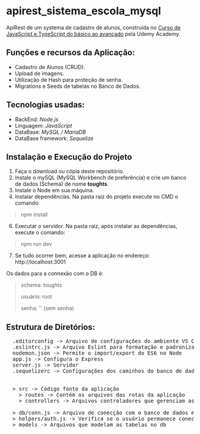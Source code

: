 # apirest_sistema_escola_mysql

ApiRest de um systema de cadastro de alunos, construida no <a href="https://www.udemy.com/course/curso-de-javascript-moderno-do-basico-ao-avancado/" target="_blank">Curso de JavaScript e TypeScript do básico ao avançado</a> pela Udemy Academy.

## Funções e recursos da Aplicação: 
* Cadastro de Alunos (CRUD).
* Upload de imagens.
* Utilização de Hash para proteção de senha.
* Migrations e Seeds de tabelas no Banco de Dados.

## Tecnologias usadas:
* BackEnd: *Node.js*
* Linguagem: *JavaScript*
* DataBase: *MySQL / MariaDB*
* DataBase framework: *Sequelize*

## Instalação e Execução do Projeto
1. Faça o download ou cópia deste repositório.
2. Instale o mySQL (MySQL Workbench de preferência) e crie um banco de dados (Schema) de nome <b>toughts</b>.
3. Instale o Node em sua máquina.
4. Instalar dependências. Na pasta raiz do projeto execute no CMD o comando:
> npm install
6. Executar o servidor. Na pasta raiz, após instalar as dependências, execute o comando:
>npm run dev
7. Se tudo ocorrer bem, acesse a aplicação no endereço: http://localhost:3001

Os dados para a connexão com o DB é:
><p>schema: toughts</p>
><p>usuário: root</p>
><p>senha: '' (sem senha)</p>

## Estrutura de Diretórios:
<pre>
  .editorconfig -> Arquivo de configurações do ambiente VS Code
  .eslintrc.js -> Arquivo Eslint para formatação e padronização do estilo de escrita do código
  nodemon.json -> Permite o import/export do ES6 no Node
  app.js -> Configura o Express
  server.js -> Servidor
  .sequelizerc -> Configurações dos caminhos do banco de dados, migrations e seeds.
  
  
  > src -> Código fonte da aplicação 
    > routes -> Contém os arquivos das rotas da aplicação
    > controllers -> Arquivos controladores que gerenciam as requisições retornando os responses em json. 
  
  > db/conn.js -> Arquivo de conecção com o banco de dados mysql através do sequelize 
  > helpers/auth.js -> Verifica se o usuário permanece conectado
  > models -> Arquivos que modelam as tabelas no db
  
</pre>
